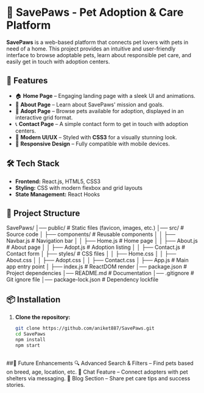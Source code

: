 # 🐾 SavePaws - Pet Adoption & Care Platform

**SavePaws** is a web-based platform that connects pet lovers with pets in need of a home. This project provides an intuitive and user-friendly interface to browse adoptable pets, learn about responsible pet care, and easily get in touch with adoption centers.

## 🚀 Features

- 🏠 **Home Page** – Engaging landing page with a sleek UI and animations.
- 📜 **About Page** – Learn about SavePaws' mission and goals.
- 🐶 **Adopt Page** – Browse pets available for adoption, displayed in an interactive grid format.
- 📞 **Contact Page** – A simple contact form to get in touch with adoption centers.
- 🎨 **Modern UI/UX** – Styled with **CSS3** for a visually stunning look.
- 📱 **Responsive Design** – Fully compatible with mobile devices.

## 🛠️ Tech Stack

- **Frontend:** React.js, HTML5, CSS3
- **Styling:** CSS with modern flexbox and grid layouts
- **State Management:** React Hooks

## 📂 Project Structure

SavePaws/ │── public/ # Static files (favicon, images, etc.) │── src/ # Source code │ ├── components/ # Reusable components │ │ ├── Navbar.js # Navigation bar │ │ ├── Home.js # Home page │ │ ├── About.js # About page │ │ ├── Adopt.js # Adoption listing │ │ ├── Contact.js # Contact form │ ├── styles/ # CSS files │ │ ├── Home.css │ │ ├── About.css │ │ ├── Adopt.css │ │ ├── Contact.css │ ├── App.js # Main app entry point │ ├── index.js # ReactDOM render │── package.json # Project dependencies │── README.md # Documentation │── .gitignore # Git ignore file │── package-lock.json # Dependency lockfile


## 📦 Installation

1. **Clone the repository:**
   ```sh
   git clone https://github.com/aniket887/SavePaws.git
   cd SavePaws
   npm install
   npm start
  
##📌 Future Enhancements
🔍 Advanced Search & Filters – Find pets based on breed, age, location, etc.
💬 Chat Feature – Connect adopters with pet shelters via messaging.
📝 Blog Section – Share pet care tips and success stories.
